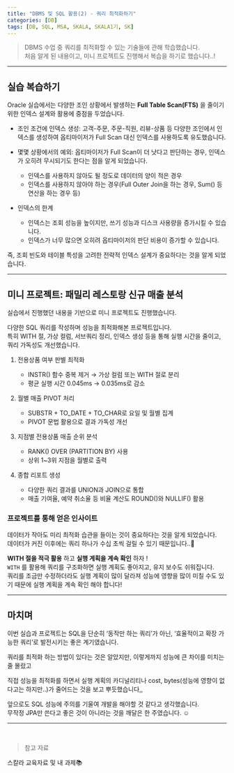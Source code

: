 ```yaml
---
title: "DBMS 및 SQL 활용(2) - 쿼리 최적화하기"
categories: [DB]
tags: [DB, SQL, MSA, SKALA, SKALA1기, SK]
---
```


> DBMS 수업 중 쿼리를 최적화할 수 있는 기술들에 관해 학습했습니다.<br>
> 처음 알게 된 내용이고, 미니 프로젝트도 진행해서 복습을 하기로 했습니다..!

<hr>

## 실습 복습하기

Oracle 실습에서는 다양한 조인 상황에서 발생하는 **Full Table Scan(FTS)** 을 줄이기 위한 인덱스 설계와 활용에 중점을 두었습니다.

- 조인 조건에 인덱스 생성: 고객-주문, 주문-직원, 리뷰-상품 등 다양한 조인에서 인덱스를 생성하여 옵티마이저가 Full Scan 대신 인덱스를 사용하도록 유도했습니다.

- 몇몇 상황에서의 예외: 옵티마이저가 Full Scan이 더 낫다고 판단하는 경우, 인덱스가 오히려 무시되기도 한다는 점을 알게 되었습니다.

  - 인덱스를 사용하지 않아도 될 정도로 데이터의 양이 적은 경우
  - 인덱스를 사용하지 않아야 하는 경우(Full Outer Join을 하는 경우, Sum() 등 연산을 하는 경우 등)

- 인덱스의 한계
  - 인덱스는 조회 성능을 높이지만, 쓰기 성능과 디스크 사용량을 증가시킬 수 있습니다.
  - 인덱스가 너무 많으면 오히려 옵티마이저의 판단 비용이 증가할 수 있습니다.

즉, 조회 빈도와 테이블 특성을 고려한 전략적 인덱스 설계가 중요하다는 것을 알게 되었습니다.<br>

<hr>

## 미니 프로젝트: 패밀리 레스토랑 신규 매출 분석

실습에서 진행했던 내용을 기반으로 미니 프로젝트도 진행했습니다.<br>

다양한 SQL 쿼리를 작성하며 성능을 최적화해본 프로젝트입니다.<br>
특히 WITH 절, 가상 컬럼, 서브쿼리 정리, 인덱스 생성 등을 통해 실행 시간을 줄이고, 쿼리 가독성도 개선했습니다.<br>

1. 전용상품 여부 판별 최적화

   - INSTR() 함수 중복 제거 → 가상 컬럼 또는 WITH 절로 분리
   - 평균 실행 시간 0.045ms → 0.035ms로 감소

2. 월별 매출 PIVOT 처리

   - SUBSTR + TO_DATE + TO_CHAR로 요일 및 월별 집계
   - PIVOT 문법 활용으로 결과 가독성 개선

3. 지점별 전용상품 매출 순위 분석

   - RANK() OVER (PARTITION BY) 사용
   - 상위 1~3위 지점을 월별로 출력

4. 종합 리포트 생성
   - 다양한 쿼리 결과를 UNION과 JOIN으로 통합
   - 매출 기여율, 예약 취소율 등 비율 계산도 ROUND()와 NULLIF() 활용

### 프로젝트를 통해 얻은 인사이트

데이터가 작아도 미리 최적화 습관을 들이는 것이 중요하다는 것을 알게 되었습니다.<br>
데이터가 커진 이후에는 쿼리 하나가 수십 초씩 걸릴 수 있기 때문입니다..🥹<br>

**WITH 절을 적극 활용** 하고 **실행 계획을 계속 확인** 하자 !<br>
`WITH` 를 활용해 쿼리를 구조화하면 실행 계획도 좋아지고, 유지 보수도 쉬워집니다.<br>
쿼리를 조금만 수정하더라도 실행 계획이 많이 달라져 성능에 영향을 많이 미칠 수도 있기 때문에 실행 계획을 계속 확인 해야 합니다!<br>

<hr>

## 마치며

이번 실습과 프로젝트는 SQL을 단순히 ‘동작만 하는 쿼리’가 아닌, ‘효율적이고 확장 가능한 쿼리’로 발전시키는 좋은 계기였습니다.<br>

쿼리를 최적화 하는 방법이 있다는 것은 알았지만, 이렇게까지 성능에 큰 차이를 미치는 줄 몰랐고<br>

직접 성능을 최적화를 하면서 실행 계획의 카디널리티나 cost, bytes(성능에 영향이 없다고는 하지만..)가 줄어드는 것을 보고 뿌듯했습니다,,<br>

앞으로도 SQL 성능에 주의를 기울여 개발을 해야할 것 같다고 생각했습니다.<br>
무작정 JPA만 쓴다고 좋은 것이 아니라는 것을 깨달은 한 주였습니다. ☺️<br>

<hr>
<br>

> 참고 자료

스칼라 교육자료 및 내 과제📚
